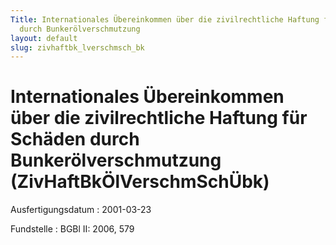 ```yaml
---
Title: Internationales Übereinkommen über die zivilrechtliche Haftung für Schäden
  durch Bunkerölverschmutzung
layout: default
slug: zivhaftbk_lverschmsch_bk
---
```


# Internationales Übereinkommen über die zivilrechtliche Haftung für Schäden durch Bunkerölverschmutzung (ZivHaftBkÖlVerschmSchÜbk)

Ausfertigungsdatum
:   2001-03-23

Fundstelle
:   BGBl II: 2006, 579

